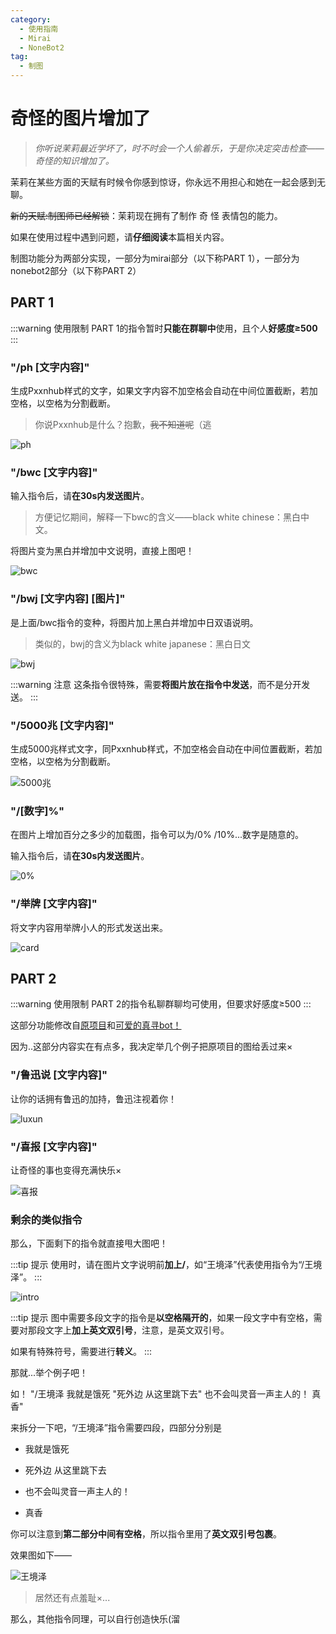 ```yaml
---
category:
  - 使用指南
  - Mirai
  - NoneBot2
tag:
  - 制图
---
```


# 奇怪的图片增加了

> *你听说茉莉最近学坏了，时不时会一个人偷着乐，于是你决定突击检查——奇怪的知识增加了。*

茉莉在某些方面的天赋有时候令你感到惊讶，你永远不用担心和她在一起会感到无聊。

~~新的天赋:制图师已经解锁~~：茉莉现在拥有了制作 奇 怪 表情包的能力。

如果在使用过程中遇到问题，请**仔细阅读**本篇相关内容。

制图功能分为两部分实现，一部分为mirai部分（以下称PART 1），一部分为nonebot2部分（以下称PART 2）

## PART 1

:::warning 使用限制
PART 1的指令暂时**只能在群聊中**使用，且个人**好感度≥500**
:::

### "/ph [文字内容]"

生成Pxxnhub样式的文字，如果文字内容不加空格会自动在中间位置截断，若加空格，以空格为分割截断。

> 你说Pxxnhub是什么？抱歉，~~我不知道呢~~（逃

![ph](../../makepic/ph.png)

### "/bwc [文字内容]"

输入指令后，请**在30s内发送图片**。

> 方便记忆期间，解释一下bwc的含义——black white chinese：黑白中文。

将图片变为黑白并增加中文说明，直接上图吧！

![bwc](../../makepic/bwc.png)

### "/bwj [文字内容] [图片]"

是上面/bwc指令的变种，将图片加上黑白并增加中日双语说明。

> 类似的，bwj的含义为black white japanese：黑白日文

![bwj](../../makepic/bwj.png)

:::warning 注意
这条指令很特殊，需要**将图片放在指令中发送**，而不是分开发送。
:::

### "/5000兆 [文字内容]"

生成5000兆样式文字，同Pxxnhub样式，不加空格会自动在中间位置截断，若加空格，以空格为分割截断。

![5000兆](../../makepic/5000.png)

### "/[数字]%"

在图片上增加百分之多少的加载图，指令可以为/0% /10%...数字是随意的。

输入指令后，请**在30s内发送图片**。

![0%](../../makepic/0.png)

### "/举牌 [文字内容]"

将文字内容用举牌小人的形式发送出来。

![card](../../makepic/card.png)

## PART 2

:::warning 使用限制
PART 2的指令私聊群聊均可使用，但要求好感度≥500
:::

这部分功能修改自[原项目](https://github.com/noneplugin/nonebot-plugin-memes)和[可爱的真寻bot！](https://github.com/HibiKier/zhenxun_bot)

因为..这部分内容实在有点多，我决定举几个例子把原项目的图给丢过来×

### "/鲁迅说 [文字内容]"

让你的话拥有鲁迅的加持，鲁迅注视着你！

![luxun](../../makepic/luxun.png)

### "/喜报 [文字内容]"

让奇怪的事也变得充满快乐×

![喜报](../../makepic/xibao.png)

### 剩余的类似指令

那么，下面剩下的指令就直接甩大图吧！

:::tip 提示
使用时，请在图片文字说明前**加上/**，如“王境泽”代表使用指令为“/王境泽”。
:::

![intro](../../makepic/intro.jpg)

:::tip 提示
图中需要多段文字的指令是**以空格隔开的**，如果一段文字中有空格，需要对那段文字上**加上英文双引号**，注意，是英文双引号。

如果有特殊符号，需要进行**转义**。
:::

那就...举个例子吧！

如！ "/王境泽 我就是饿死 "死外边 从这里跳下去" 也不会叫灵音一声主人的！ 真香"

来拆分一下吧，“/王境泽”指令需要四段，四部分分别是

+ 我就是饿死

+ 死外边 从这里跳下去

+ 也不会叫灵音一声主人的！

+ 真香

你可以注意到**第二部分中间有空格**，所以指令里用了**英文双引号包裹**。

效果图如下——

![王境泽](../../makepic/wjz.gif)

> 居然还有点羞耻×...

那么，其他指令同理，可以自行创造快乐(溜